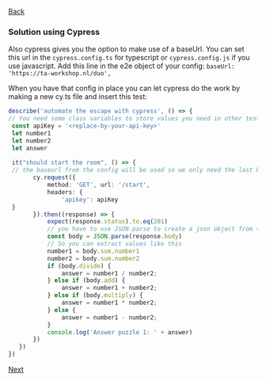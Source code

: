[Back](../02.%20puzzle1.md)

### Solution using Cypress
Also cypress gives you the option to make use of a baseUrl. You can set this url in the `cypress.config.ts` for typescript or `cypress.config.js` if you use javascript.
Add this line in the e2e object of your config: `baseUrl: 'https://ta-workshop.nl/duo',`

When you have that config in place you can let cypress do the work by making a new cy.ts file and insert this test:
 ```typescript
 describe('automate the escape with cypress', () => {  
 // You need some class variables to store values you need in other tests
  const apiKey = '<replace-by-your-api-key>'  
  let number1  
  let number2  
  let answer  
  
  it("should start the room", () => {  
  // the baseurl from the config will be used so we only need the last bit of the url
        cy.request({  
            method: 'GET', url: '/start',  
            headers: {  
                'apikey': apiKey  
  }  
        }).then((response) => {  
            expect(response.status).to.eq(201) 
            // you have to use JSON.parse to create a json object from the response 			 
            const body = JSON.parse(response.body)  
            // So you can extract values like this
            number1 = body.sum.number1  
            number2 = body.sum.number2    
            if (body.divide) {  
                answer = number1 / number2;  
            } else if (body.add) {  
                answer = number1 + number2;  
            } else if (body.multiply) {  
                answer = number1 * number2;  
            } else {  
                answer = number1 - number2;  
            }    
            console.log('Answer puzzle 1: ' + answer)  
        })  
    })  
})
```
[Next](../03.%20puzzle2.md)
